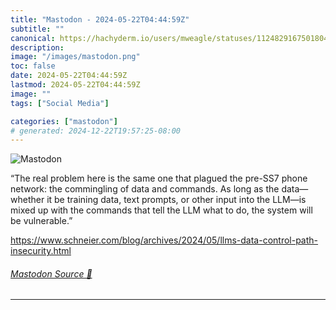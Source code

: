 ```yaml
---
title: "Mastodon - 2024-05-22T04:44:59Z"
subtitle: ""
canonical: https://hachyderm.io/users/mweagle/statuses/112482916750180468
description:
image: "/images/mastodon.png"
toc: false
date: 2024-05-22T04:44:59Z
lastmod: 2024-05-22T04:44:59Z
image: ""
tags: ["Social Media"]

categories: ["mastodon"]
# generated: 2024-12-22T19:57:25-08:00
---
```

![Mastodon](/images/mastodon.png)

<p>“The real problem here is the same one that plagued the pre-SS7 phone network: the commingling of data and commands. As long as the data—whether it be training data, text prompts, or other input into the LLM—is mixed up with the commands that tell the LLM what to do, the system will be vulnerable.”</p><p><a href="https://www.schneier.com/blog/archives/2024/05/llms-data-control-path-insecurity.html" target="_blank" rel="nofollow noopener noreferrer" translate="no"><span class="invisible">https://www.</span><span class="ellipsis">schneier.com/blog/archives/202</span><span class="invisible">4/05/llms-data-control-path-insecurity.html</span></a></p>


###### [Mastodon Source 🐘](https://hachyderm.io/@mweagle/112482916750180468)

___
